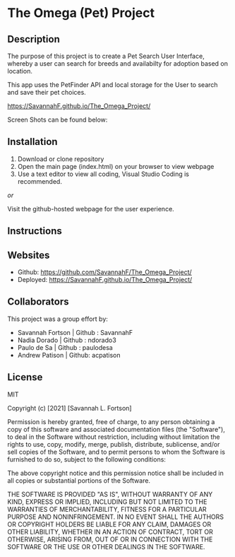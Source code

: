 # The Omega (Pet) Project

## Description

The purpose of this project is to create a Pet Search User Interface, whereby a user can search for breeds and availabilty for adoption based on location.

This app uses the PetFinder API and local storage for the User to search and save their pet choices.

<!-- Published URL -->

https://SavannahF.github.io/The_Omega_Project/

Screen Shots can be found below:

<!-- INSERT FINAL SCREENSHOTS HERE

![IMAGE_01](./assets/FILE_NAME1.ext)
![IMAGE_02](./assets/FILE_NAME2.ext)
![IMAGE_03](./assets/FILE_NAME3.ext)
![IMAGE_04](./assets/FILE_NAME4.ext) -->

## Installation

1. Download or clone repository
2. Open the main page (index.html) on your browser to view webpage
3. Use a text editor to view all coding, Visual Studio Coding is recommended.

_or_

Visit the github-hosted webpage for the user experience.

## Instructions

<!-- Insert Instructions Here -->

## Websites

- Github: https://github.com/SavannahF/The_Omega_Project/
- Deployed: https://SavannahF.github.io/The_Omega_Project/

## Collaborators

This project was a group effort by:

- Savannah Fortson | Github : SavannahF
- Nadia Dorado | Github : ndorado3
- Paulo de Sa | Github : paulodesa
- Andrew Patison | Github: acpatison

## License

MIT

Copyright (c) [2021] [Savannah L. Fortson]

Permission is hereby granted, free of charge, to any person obtaining a copy
of this software and associated documentation files (the "Software"), to deal
in the Software without restriction, including without limitation the rights
to use, copy, modify, merge, publish, distribute, sublicense, and/or sell
copies of the Software, and to permit persons to whom the Software is
furnished to do so, subject to the following conditions:

The above copyright notice and this permission notice shall be included in all
copies or substantial portions of the Software.

THE SOFTWARE IS PROVIDED "AS IS", WITHOUT WARRANTY OF ANY KIND, EXPRESS OR
IMPLIED, INCLUDING BUT NOT LIMITED TO THE WARRANTIES OF MERCHANTABILITY,
FITNESS FOR A PARTICULAR PURPOSE AND NONINFRINGEMENT. IN NO EVENT SHALL THE
AUTHORS OR COPYRIGHT HOLDERS BE LIABLE FOR ANY CLAIM, DAMAGES OR OTHER
LIABILITY, WHETHER IN AN ACTION OF CONTRACT, TORT OR OTHERWISE, ARISING FROM,
OUT OF OR IN CONNECTION WITH THE SOFTWARE OR THE USE OR OTHER DEALINGS IN THE
SOFTWARE.
